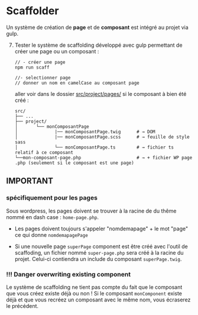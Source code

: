 # Scaffolder

Un système de création de **page** et de **composant** est intégré au projet via gulp.

7. Tester le système de scaffolding développé avec gulp permettant de créer une page
ou un composant : 
  
    ```shell
    // - créer une page 
    npm run scaff 
    
    //- selectionner page 
    // donner un nom en camelCase au composant page  
    ```       
   aller voir dans le dossier [src/project/pages/](../src/project/pages/) si le composant à bien été créé : 
   
 
    ```shell
    src/                         
    ├── ...                
    ├── project/                       
    │       └── monComposantPage          
    │              |── monComposantPage.twig      # → DOM     
    │              |── monComposantPage.scss      # → feuille de style sass     
    │              └── monComposantPage.ts        # → fichier ts relatif à ce composant
    └──mon-composant-page.php                     # → + fichier WP page .php (seulement si le composant est une page)
    ```

## IMPORTANT 

### spécifiquement pour les pages
Sous wordpress, les pages doivent se trouver à la racine de du thême nommé en dash case : 
`home-page.php`.

- Les pages doivent toujours s'appeler "nomdemapage" + le mot "page" ce qui donne `nomdemapagePage`

- Si une nouvelle page `superPage` component est être créé avec l'outil de scaffoding,
un fichier nommé `super-page.php` sera créé à la racine du projet. 
Celui-ci contiendra un include du composant `superPage.twig`.

### !!! Danger overwriting existing component
Le système de scaffolding ne tient pas compte du fait que le composant que vous créez existe déjà ou non !
Si le composant `monComponent` existe déjà et que vous recréez un composant avec le même nom, 
vous écraserez le précédent.